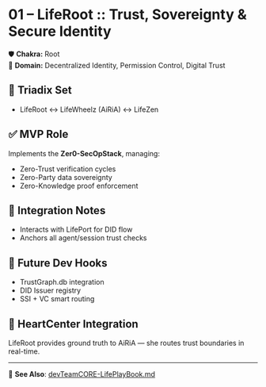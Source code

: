 # 01 – LifeRoot :: Trust, Sovereignty & Secure Identity

🛡 **Chakra:** Root  
🔐 **Domain:** Decentralized Identity, Permission Control, Digital Trust

## 🔁 Triadix Set
- LifeRoot ↔ LifeWheelz (AiRiA) ↔ LifeZen

## ✅ MVP Role
Implements the **Zer0-SecOpStack**, managing:
- Zero-Trust verification cycles
- Zero-Party data sovereignty
- Zero-Knowledge proof enforcement

## 🧩 Integration Notes
- Interacts with LifePort for DID flow
- Anchors all agent/session trust checks

## 📌 Future Dev Hooks
- TrustGraph.db integration
- DID Issuer registry
- SSI + VC smart routing

## 💓 HeartCenter Integration
LifeRoot provides ground truth to AiRiA — she routes trust boundaries in real-time.

---
🔗 **See Also**: [devTeamCORE-LifePlayBook.md](../devTeamCORE-LifePlayBook.md)
